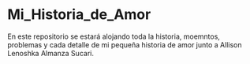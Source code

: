 # Mi_Historia_de_Amor
En este repositorio se estará alojando toda la historia, moemntos, problemas y cada detalle de mi pequeña historia de amor junto a Allison Lenoshka Almanza Sucari.
